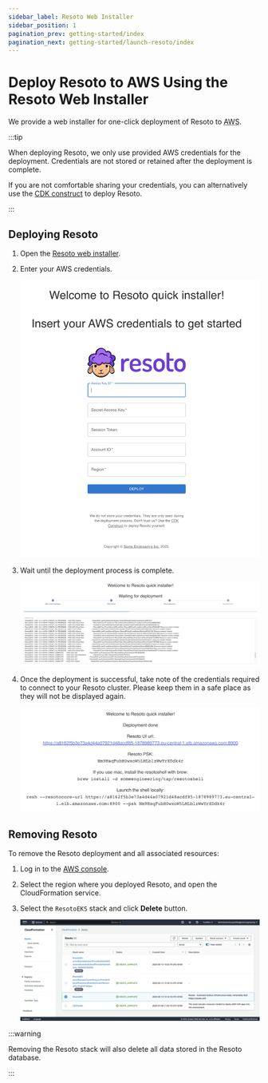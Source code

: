 ```yaml
---
sidebar_label: Resoto Web Installer
sidebar_position: 1
pagination_prev: getting-started/index
pagination_next: getting-started/launch-resoto/index
---
```


# Deploy Resoto to AWS Using the Resoto Web Installer

We provide a web installer for one-click deployment of Resoto to <abbr title="Amazon Web Services">AWS</abbr>.

:::tip

When deploying Resoto, we only use provided AWS credentials for the deployment. Credentials are not stored or retained after the deployment is complete.

If you are not comfortable sharing your credentials, you can alternatively use the [CDK construct](../cdk/index.md) to deploy Resoto.

:::

## Deploying Resoto

1. Open the [Resoto web installer](https://install.resoto.com).

2. Enter your AWS credentials.

   ![Screenshot of Resoto web installer credentials form](./img/form.png)

3. Wait until the deployment process is complete.

   ![Screenshot of Resoto web installer deployment log](./img/deployment-log.png)

4. Once the deployment is successful, take note of the credentials required to connect to your Resoto cluster. Please keep them in a safe place as they will not be displayed again.

   ![Screenshot of Resoto web installer after deployment completes](./img/psk.png)

## Removing Resoto

To remove the Resoto deployment and all associated resources:

1. Log in to the [AWS console](https://console.aws.amazon.com).

2. Select the region where you deployed Resoto, and open the CloudFormation service.

3. Select the `ResotoEKS` stack and click **Delete** button.

   ![Screenshot of AWS Console](./img/console.png)

:::warning

Removing the Resoto stack will also delete all data stored in the Resoto database.

:::
